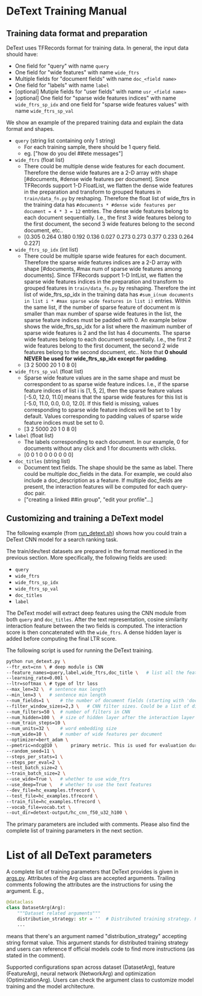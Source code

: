 DeText Training Manual
==========

## Training data format and preparation

DeText uses TFRecords format for training data.  In general, the input data should have:
* One field for "query" with name `query`
* One field for "wide features" with name `wide_ftrs`
* Multiple fields for "document fields" with name `doc_<field name>`
* One field for "labels" with name `label`
* [optional] Mutiple fields for "user fields" with name `usr_<field name>`
* [optional] One field for "sparse wide features indices" with name `wide_ftrs_sp_idx` and one field for 
  "sparse wide features values" with name `wide_ftrs_sp_val`

We show an example of the prepared training data and explain the data format and shapes. 
* `query` (string list containing only 1 string)
    * For each training sample, there should be 1 query field.
    * eg. ["how do you del ##ete messages"]
* `wide_ftrs` (float list) 
    * There could be multiple dense wide features for each document. Therefore the dense wide features are a 2-D array 
    with shape [#documents, #dense wide features per document]. Since TFRecords support 1-D FloatList, we flatten the 
    dense wide features in the preparation and transform to grouped features in `train/data_fn.py` by reshaping. 
    Therefore the float list of wide_ftrs in the training data has `#documents * #dense wide features per document = 4 * 3 = 12` entries. 
    The dense wide features belong to each document sequentially. I.e., the first 3 wide features belong to the first 
    document, the second 3 wide features belong to the second document, etc..
    * [0.305 0.264 0.180 0.192 0.136 0.027 0.273 0.273 0.377 0.233 0.264 0.227]
* `wide_ftrs_sp_idx` (int list) 
    * There could be multiple sparse wide features for each document. Therefore the sparse wide features indices are a 
    2-D array with shape [#documents, #max num of sparse wide features among documents]. Since TFRecords support 1-D 
    IntList, we flatten the sparse wide features indices in the preparation and transform to grouped features in 
    `train/data_fn.py` by reshaping. Therefore the int list of wide_ftrs_sp_idx in the training data has 
    `#sum_i(num documents in list i * #max sparse wide features in list i)` entries. 
    Within the same list, if the number 
    of sparse feature of document m is smaller than max number of sparse wide features in the list, the sparse feature 
    indices must be padded with 0. An example below shows the wide_ftrs_sp_idx for a list where the maximum number 
    of sparse wide features is 2 and the list has 4 documents. The sparse wide features belong to each document 
    sequentially. I.e., the first 2 wide features belong to the first document, the second 2 wide features belong to 
    the second document, etc.. 
    Note that **0 should NEVER be used for wide_ftrs_sp_idx except for padding**.
    * [3 2 5000 20 1 0 8 0]
* `wide_ftrs_sp_val` (float list) 
   * Sparse wide feature values are in the same shape and must be correspondent to as sparse wide feature indices. I.e., 
   if the sparse feature indices of list i is [1, 5, 2], then the sparse feature values [-5.0, 12.0, 11.0] means that 
   the sparse wide features for this list is [-5.0, 11.0, 0.0, 0.0, 12.0]. If this field is missing, values 
   corresponding to sparse wide feature indices will be set to 1 by default. Values corresponding to padding values of 
   sparse wide feature indices must be set to 0.
   * [3 2 5000 20 1 0 8 0] 
* `label` (float list)
    * The labels corresponding to each document. In our example, 0 for documents without any click and 1 for documents with clicks.
    * [0 0 1 0 0 0 0 0 0 0]
* `doc_titles` (string list)
    * Document text fields. The shape should be the same as label. There could be multiple doc_fields in the data. For example, we could also include a doc_description as a feature. If multiple doc_fields are present, the interaction features will be computed for each query-doc pair. 
    * ["creating a linked ##in group", "edit your profile"...]


## Customizing and training a DeText model

The following example (from [run_detext.sh](src/detext/resources/run_detext.sh)) shows how you could train a DeText CNN model for a search ranking task. 

The train/dev/test datasets are prepared in the format mentioned in the previous section. More specifically, the following fields are used:
* `query`
* `wide_ftrs`
* `wide_ftrs_sp_idx`
* `wide_ftrs_sp_val`
* `doc_titles`
* `label`

The DeText model will extract deep features using the CNN module from both `query` and `doc_titles`. After the text representation, cosine similarity interaction feature between the two fields is computed. The interaction score is then concatenated with the `wide_ftrs`. A dense hidden layer is added before computing the final LTR score.

The following script is used for running the DeText training. 
```bash
python run_detext.py \
--ftr_ext=cnn \ # deep module is CNN
--feature_names=query,label,wide_ftrs,doc_title \   # list all the feature names in the data
--learning_rate=0.001 \
--ltr=softmax \ # type of ltr loss
--max_len=32 \  # sentence max length
--min_len=3 \   # sentence min length
--num_fields=1 \    # the number of document fields (starting with 'doc_') used
--filter_window_sizes=2,3 \   # CNN filter sizes. Could be a list of different sizes.
--num_filters=50 \  # number of filters in CNN
--num_hidden=100 \  # size of hidden layer after the interaction layer
--num_train_steps=10 \
--num_units=32 \    # word embedding size
--num_wide=10 \     # number of wide features per document
--optimizer=bert_adam \
--pmetric=ndcg@10 \     primary metric. This is used for evaluation during training. Best models are kept according to this metric.
--random_seed=11 \
--steps_per_stats=1 \
--steps_per_eval=2 \
--test_batch_size=2 \
--train_batch_size=2 \
--use_wide=True \   # whether to use wide_ftrs
--use_deep=True \   # whether to use the text features
--dev_file=hc_examples.tfrecord \
--test_file=hc_examples.tfrecord \
--train_file=hc_examples.tfrecord \
--vocab_file=vocab.txt \
--out_dir=detext-output/hc_cnn_f50_u32_h100 \
```

The primary parameters are included with comments. Please also find the complete list of training parameters in the next section.

# List of all DeText parameters

A complete list of training parameters that DeText provides is given in [args.py](src/detext/args.py). Attributes of 
the Arg class are accepted arguments. Trailing comments following the attributes are the instructions for using the
argument. E.g.,
```python
@dataclass
class DatasetArg(Arg):
    """Dataset related arguments"""
    distribution_strategy: str = ''  # Distributed training strategy. Reference: tf official models: official/common/distribute_utils.py#L102
    ...
```
means that there's an argument named "distribution_strategy" accepting string format value. This argument stands for
distributed training strategy and users can reference tf official models code to find more instructions (as stated
in the comment).

Supported configurations span across dataset (DatasetArg), feature (FeatureArg), neural network (NetworkArg) and 
optimization (OptimizationArg). Users can check the argument class to customize model training and the model 
architecture.